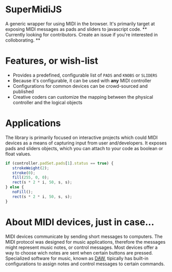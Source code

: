 # SuperMidiJS
A generic wrapper for using MIDI in the browser. It's primarily target at exposing MIDI messages as pads and sliders to javascript code.
** Currently looking for contributors. Create an issue if you're interested in colloborating. **

# Features, or wish-list 
* Provides a predefined, configurable list of `PADS` and `KNOBS` or `SLIDERS`
* Because it's configurable, it can be used with **any** MIDI controller
* Configurations for common devices can be crowd-sourced and published
* Creative coders can customize the mapping between the physical controller and the logical objects 


# Applications
The library is primarily focused on interactive projects which could MIDI devices as a means of capturing input from user and/developers. 
It exposes pads and sliders objects, which you can attach to your code as boolean or float values.
``` Javascript
if (controller.padSet.pads[1].status == true) {
   strokeWeight(2);
   stroke(0);
   fill(255, 0, 0);
   rect(s * 2 * i, 50, s, s);
} else {
   noFill();
   rect(s * 2 * i, 50, s, s);
}
```

# About MIDI devices, just in case... 
MIDI devices communicate by sending short messages to computers. The MIDI protocol was designed for music applications, therefore the messages might represent music notes, or control messages. Most devices offer a way to choose wich notes are sent when certain buttons are pressed. Specialized software for music, known as [DAW](https://en.wikipedia.org/wiki/Digital_audio_workstation), tipically has built-in configurations to assign notes and control messages to certain commands.


#



